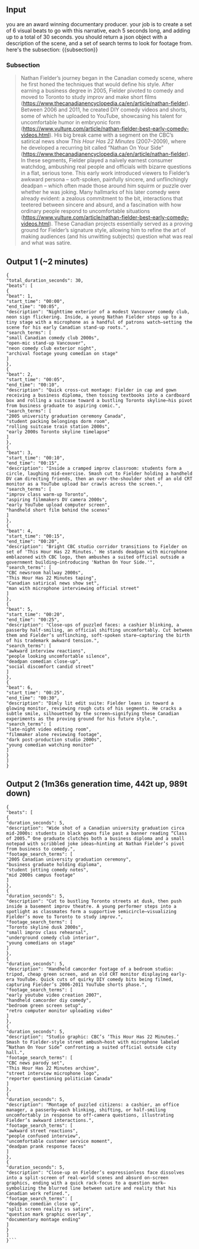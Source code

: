 ## Input

you are an award winning documentary producer. your job is to create a set of 6 visual beats to go with this narrative, each 5 seconds long, and adding up to a total of 30 seconds. you should return a json object with a description of the scene, and a set of search terms to look for footage from. here's the subsection: {{subsection}}

### Subsection

> Nathan Fielder’s journey began in the Canadian comedy scene, where he first honed the techniques that would define his style. After earning a business degree in 2005, Fielder pivoted to comedy and moved to Toronto to study improv and make short films (https://www.thecanadianencyclopedia.ca/en/article/nathan-fielder). Between 2006 and 2011, he created DIY comedy videos and shorts, some of which he uploaded to YouTube, showcasing his talent for uncomfortable humor in embryonic form (https://www.vulture.com/article/nathan-fielder-best-early-comedy-videos.html). His big break came with a segment on the CBC’s satirical news show *This Hour Has 22 Minutes* (2007–2009), where he developed a recurring bit called “Nathan On Your Side” (https://www.thecanadianencyclopedia.ca/en/article/nathan-fielder). In these segments, Fielder played a naïvely earnest consumer watchdog, ambushing real people and officials with bizarre questions in a flat, serious tone. This early work introduced viewers to Fielder’s awkward persona – soft-spoken, painfully sincere, and unflinchingly deadpan – which often made those around him squirm or puzzle over whether he was joking. Many hallmarks of his later comedy were already evident: a zealous commitment to the bit, interactions that teetered between sincere and absurd, and a fascination with how ordinary people respond to uncomfortable situations (https://www.vulture.com/article/nathan-fielder-best-early-comedy-videos.html). These Canadian projects essentially served as a proving ground for Fielder’s signature style, allowing him to refine the art of making audiences (and his unwitting subjects) question what was real and what was satire.

## Output 1 (~2 minutes)

```
{
"total_duration_seconds": 30,
"beats": [
{
"beat": 1,
"start_time": "00:00",
"end_time": "00:05",
"description": "Nighttime exterior of a modest Vancouver comedy club, neon sign flickering. Inside, a young Nathan Fielder steps up to a tiny stage with a microphone as a handful of patrons watch—setting the scene for his early Canadian stand-up roots.",
"search_terms": [
"small Canadian comedy club 2000s",
"open-mic stand-up Vancouver",
"neon comedy club exterior night",
"archival footage young comedian on stage"
]
},
{
"beat": 2,
"start_time": "00:05",
"end_time": "00:10",
"description": "Quick cross-cut montage: Fielder in cap and gown receiving a business diploma, then tossing textbooks into a cardboard box and rolling a suitcase toward a bustling Toronto skyline—his pivot from business graduate to aspiring comic.",
"search_terms": [
"2005 university graduation ceremony Canada",
"student packing belongings dorm room",
"rolling suitcase train station 2000s",
"early 2000s Toronto skyline timelapse"
]
},
{
"beat": 3,
"start_time": "00:10",
"end_time": "00:15",
"description": "Inside a cramped improv classroom: students form a circle, laughing mid-exercise. Smash cut to Fielder holding a handheld DV cam directing friends, then an over-the-shoulder shot of an old CRT monitor as a YouTube upload bar crawls across the screen.",
"search_terms": [
"improv class warm-up Toronto",
"aspiring filmmakers DV camera 2000s",
"early YouTube upload computer screen",
"handheld short film behind the scenes"
]
},
{
"beat": 4,
"start_time": "00:15",
"end_time": "00:20",
"description": "Bright CBC studio corridor transitions to Fielder on set of 'This Hour Has 22 Minutes.' He stands deadpan with microphone emblazoned with CBC logo, then ambushes a suited official outside a government building—introducing 'Nathan On Your Side.'",
"search_terms": [
"CBC newsroom hallway 2000s",
"This Hour Has 22 Minutes taping",
"Canadian satirical news show set",
"man with microphone interviewing official street"
]
},
{
"beat": 5,
"start_time": "00:20",
"end_time": "00:25",
"description": "Close-ups of puzzled faces: a cashier blinking, a passerby half-smiling, an official shifting uncomfortably. Cut between them and Fielder’s unflinching, soft-spoken stare—capturing the birth of his trademark awkward tension.",
"search_terms": [
"awkward interview reactions",
"people looking uncomfortable silence",
"deadpan comedian close-up",
"social discomfort candid street"
]
},
{
"beat": 6,
"start_time": "00:25",
"end_time": "00:30",
"description": "Dimly lit edit suite: Fielder leans in toward a glowing monitor, reviewing rough cuts of his segments. He cracks a subtle smile, silhouetted by the screen—signifying these Canadian experiments as the proving ground for his future style.",
"search_terms": [
"late-night video editing room",
"filmmaker alone reviewing footage",
"dark post-production studio 2000s",
"young comedian watching monitor"
]
}
]
}
```

## Output 2 (1m36s generation time, 442t up, 989t down)

```
{
"beats": [
{
"duration_seconds": 5,
"description": "Wide shot of a Canadian university graduation circa mid-2000s: students in black gowns file past a banner reading “Class of 2005.” One graduate clutches both a business diploma and a small notepad with scribbled joke ideas—hinting at Nathan Fielder’s pivot from business to comedy.",
"footage_search_terms": [
"2005 Canadian university graduation ceremony",
"business graduate holding diploma",
"student jotting comedy notes",
"mid 2000s campus footage"
]
},
{
"duration_seconds": 5,
"description": "Cut to bustling Toronto streets at dusk, then push inside a basement improv theatre. A young performer steps into a spotlight as classmates form a supportive semicircle—visualizing Fielder’s move to Toronto to study improv.",
"footage_search_terms": [
"Toronto skyline dusk 2000s",
"small improv class rehearsal",
"underground comedy club interior",
"young comedians on stage"
]
},
{
"duration_seconds": 5,
"description": "Handheld camcorder footage of a bedroom studio: tripod, cheap green screen, and an old CRT monitor displaying early-era YouTube. Quick cuts of quirky DIY comedy bits being filmed, capturing Fielder’s 2006-2011 YouTube shorts phase.",
"footage_search_terms": [
"early youtube video creation 2007",
"handheld camcorder diy comedy",
"bedroom green screen setup",
"retro computer monitor uploading video"
]
},
{
"duration_seconds": 5,
"description": "Studio graphic: CBC’s ‘This Hour Has 22 Minutes.’ Smash to Fielder-style street ambush—host with microphone labeled “Nathan On Your Side” confronting a suited official outside city hall.",
"footage_search_terms": [
"CBC news parody set",
"This Hour Has 22 Minutes archive",
"street interview microphone logo",
"reporter questioning politician Canada"
]
},
{
"duration_seconds": 5,
"description": "Montage of puzzled citizens: a cashier, an office manager, a passerby—each blinking, shifting, or half-smiling uncomfortably in response to off-camera questions, illustrating Fielder’s awkward interactions.",
"footage_search_terms": [
"awkward street reactions",
"people confused interview",
"uncomfortable customer service moment",
"deadpan prank response faces"
]
},
{
"duration_seconds": 5,
"description": "Close-up on Fielder’s expressionless face dissolves into a split-screen of real-world scenes and absurd on-screen graphics, ending with a quick rack-focus to a question mark—symbolizing the blurred line between satire and reality that his Canadian work refined.",
"footage_search_terms": [
"deadpan comedian close up",
"split screen reality vs satire",
"question mark graphic overlay",
"documentary montage ending"
]
}
]
}```